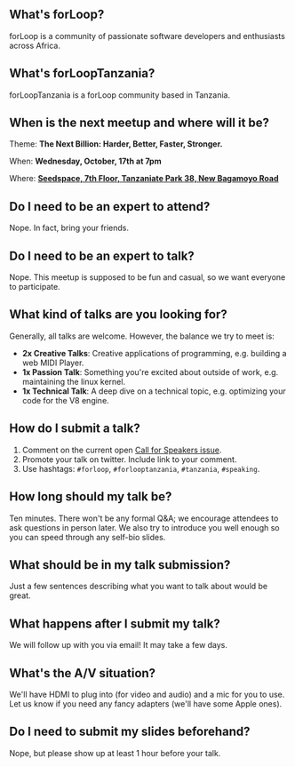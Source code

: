 ## What's forLoop?

forLoop is a community of passionate software developers and enthusiasts across Africa.

## What's forLoopTanzania?

forLoopTanzania is a forLoop community based in Tanzania.

## When is the next meetup and where will it be?

Theme: **The Next Billion: Harder, Better, Faster, Stronger.**

When: **Wednesday, October, 17th at 7pm**

Where: **[Seedspace, 7th Floor, Tanzaniate Park 38, New Bagamoyo Road][1]**

[1]: https://goo.gl/maps/eEcfXyFBac52

## Do I need to be an expert to attend?

Nope. In fact, bring your friends.

## Do I need to be an expert to talk?

Nope. This meetup is supposed to be fun and casual, so we want everyone to
participate.

## What kind of talks are you looking for?

Generally, all talks are welcome. However, the balance we try to meet is:

* **2x Creative Talks**: Creative applications of programming, e.g. building a web MIDI Player.
* **1x Passion Talk**: Something you're excited about outside of work, e.g. maintaining the linux kernel. 
* **1x Technical Talk**: A deep dive on a technical topic, e.g. optimizing your code for the V8 engine.

## How do I submit a talk?

1. Comment on the current open [Call for Speakers issue][2].
2. Promote your talk on twitter. Include link to your comment.
3. Use hashtags: `#forloop`, `#forlooptanzania`, `#tanzania`, `#speaking`.

[2]: https://github.com/forlooptanzania/forlooptanzania.github.io.git

## How long should my talk be?

Ten minutes. There won't be any formal Q&A; we encourage attendees to ask
questions in person later. We also try to introduce you well enough so you can
speed through any self-bio slides.

## What should be in my talk submission?

Just a few sentences describing what you want to talk about would be great.

## What happens after I submit my talk?

We will follow up with you via email! It may take a few days.

## What's the A/V situation?

We'll have HDMI to plug into (for video and audio) and a mic for you to use.
Let us know if you need any fancy adapters (we'll have some Apple ones).

## Do I need to submit my slides beforehand?

Nope, but please show up at least 1 hour before your talk.
